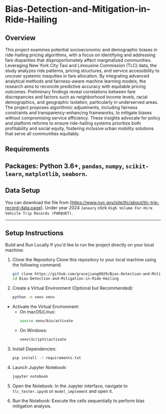 # Bias-Detection-and-Mitigation-in-Ride-Hailing

## Overview
This project examines potential socioeconomic and demographic biases in ride-hailing pricing algorithms, with a focus on identifying and addressing fare disparities that disproportionately affect marginalized communities. Leveraging New York City Taxi and Limousine Commission (TLC) data, the study analyzes ride patterns, pricing structures, and service accessibility to uncover systemic inequities in fare allocation. By integrating advanced analytical methods and fairness-aware machine learning models, the research aims to reconcile predictive accuracy with equitable pricing outcomes. Preliminary findings reveal correlations between fare discrepancies and factors such as neighborhood income levels, racial demographics, and geographic isolation, particularly in underserved areas. The project proposes algorithmic adjustments, including fairness constraints and transparency-enhancing frameworks, to mitigate biases without compromising service efficiency. These insights advocate for policy and platform reforms to ensure ride-hailing systems prioritize both profitability and social equity, fostering inclusive urban mobility solutions that serve all communities equitably.

## Requirements
Packages: Python 3.6+, `pandas`, `numpy`, `scikit-learn`, `matplotlib`, `seaborn`. 
---

## Data Setup

You can download the file from [https://www.nyc.gov/site/tlc/about/tlc-trip-record-data.page]. Under year 2024 `Janaury` click `High Volume For-Hire Vehicle Trip Records (PARQUET)`. 

---
## Setup Instructions
Build and Run Locally
If you'd like to run the project directly on your local machine:

1. Clone the Repository
   Clone this repository to your local machine using the following command: 
   
   ```bash
   git clone https://github.com/gracejiang0929/Bias-Detection-and-Mitigation-in-Ride-Hailing.git
   cd Bias-Detection-and-Mitigation-in-Ride-Hailing

2. Create a Virtual Environment (Optional but Recommended):
   ```bash
   python -m venv venv
   
- Activate the Virtual Environment:
   - On macOS/Linux:
     ```bash
     source venv/bin/activate

   - On Windows:
     ```bash
     venv\Scripts\activate

3. Install Dependencies:
   ```bash
   pip install -r requirements.txt

4. Launch Jupyter Notebook:
   ```bash
   jupyter notebook

5. Open the Notebook:
   In the Jupyter interface, navigate to `tlc_tester.ipynb` or `model_implement` and open it.

6. Run the Notebook:
   Execute the cells sequentially to perform bias mitigation analysis.
